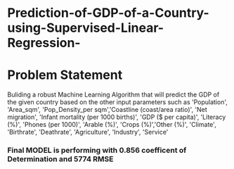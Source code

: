 # Prediction-of-GDP-of-a-Country-using-Supervised-Linear-Regression-

# Problem Statement
Buliding a robust Machine Learning Algorithm that will predict the GDP of the given country based on the other input parameters such as 'Population', 'Area_sqm', 'Pop_Density_per sqm','Coastline (coast/area ratio)', 'Net migration', 'Infant mortality (per 1000 births)', 'GDP ($ per capita)', 'Literacy (%)', 'Phones (per 1000)', 'Arable (%)', 'Crops (%)','Other (%)', 'Climate', 'Birthrate', 'Deathrate', 'Agriculture', 'Industry', 'Service'

### Final MODEL is performing with 0.856 coefficent of Determination and 5774 RMSE
